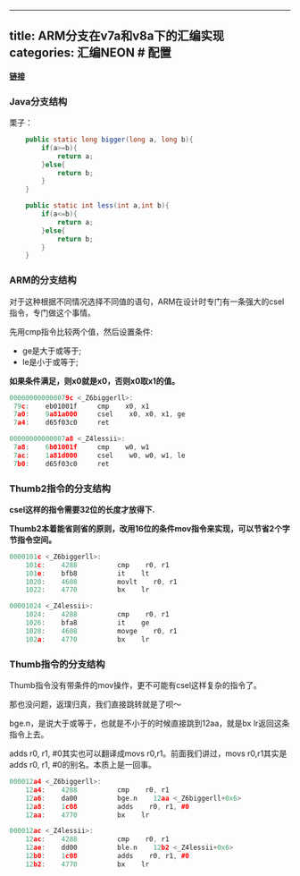 ﻿
---
title: ARM分支在v7a和v8a下的汇编实现
categories: 汇编NEON # 配置
---


[**链接**](https://yq.aliyun.com/articles/57989?spm=a2c4e.11153940.blogcont57985.12.2ed113a7u6wyfW)

### Java分支结构

栗子：
```java
    public static long bigger(long a, long b){
        if(a>=b){
            return a;
        }else{
            return b;
        }
    }

    public static int less(int a,int b){
        if(a<=b){
            return a;
        }else{
            return b;
        }
    }
```

### ARM的分支结构

对于这种根据不同情况选择不同值的语句，ARM在设计时专门有一条强大的csel指令，专门做这个事情。

先用cmp指令比较两个值，然后设置条件:
+ ge是大于或等于;
+ le是小于或等于;

**如果条件满足，则x0就是x0，否则x0取x1的值。**

```cpp
000000000000079c <_Z6biggerll>:
 79c:    eb01001f     cmp    x0, x1
 7a0:    9a81a000     csel    x0, x0, x1, ge
 7a4:    d65f03c0     ret

00000000000007a8 <_Z4lessii>:
 7a8:    6b01001f     cmp    w0, w1
 7ac:    1a81d000     csel    w0, w0, w1, le
 7b0:    d65f03c0     ret
```

### Thumb2指令的分支结构

**csel这样的指令需要32位的长度才放得下.**

**Thumb2本着能省则省的原则，改用16位的条件mov指令来实现，可以节省2个字节指令空间。**

```cpp
0000101c <_Z6biggerll>:
    101c:    4288          cmp    r0, r1
    101e:    bfb8          it    lt
    1020:    4608          movlt    r0, r1
    1022:    4770          bx    lr

00001024 <_Z4lessii>:
    1024:    4288          cmp    r0, r1
    1026:    bfa8          it    ge
    1028:    4608          movge    r0, r1
    102a:    4770          bx    lr
```

### Thumb指令的分支结构

Thumb指令没有带条件的mov操作，更不可能有csel这样复杂的指令了。

那也没问题，返璞归真，我们直接跳转就是了呗〜


bge.n，是说大于或等于，也就是不小于的时候直接跳到12aa，就是bx lr返回这条指令上去。

adds r0, r1, #0其实也可以翻译成movs r0,r1。前面我们讲过，movs r0,r1其实是adds r0, r1, #0的别名。本质上是一回事。

```cpp
000012a4 <_Z6biggerll>:
    12a4:    4288          cmp    r0, r1
    12a6:    da00          bge.n    12aa <_Z6biggerll+0x6>
    12a8:    1c08          adds    r0, r1, #0
    12aa:    4770          bx    lr

000012ac <_Z4lessii>:
    12ac:    4288          cmp    r0, r1
    12ae:    dd00          ble.n    12b2 <_Z4lessii+0x6>
    12b0:    1c08          adds    r0, r1, #0
    12b2:    4770          bx    lr
```
